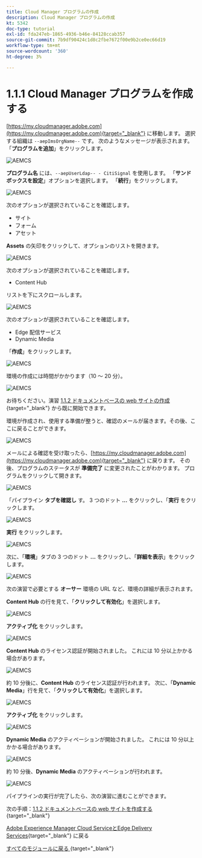 ```yaml
---
title: Cloud Manager プログラムの作成
description: Cloud Manager プログラムの作成
kt: 5342
doc-type: tutorial
exl-id: fda247eb-1865-4936-b46e-84128ccab357
source-git-commit: 7b9df90424c1d8c2fbe7672f00e9b2ce0ec66d19
workflow-type: tm+mt
source-wordcount: '360'
ht-degree: 3%

---
```


# 1.1.1 Cloud Manager プログラムを作成する

[https://my.cloudmanager.adobe.com](https://my.cloudmanager.adobe.com){target="_blank"} に移動します。 選択する組織は `--aepImsOrgName--` です。 次のようなメッセージが表示されます。 「**プログラムを追加**」をクリックします。

![AEMCS](./images/aemcs1.png)

**プログラム名** には、`--aepUserLdap-- - CitiSignal` を使用します。 「**サンドボックスを設定**」オプションを選択します。 「**続行**」をクリックします。

![AEMCS](./images/aemcs2.png)

次のオプションが選択されていることを確認します。

- サイト
- フォーム
- アセット

**Assets** の矢印をクリックして、オプションのリストを開きます。

![AEMCS](./images/aemcs3.png)

次のオプションが選択されていることを確認します。

- Content Hub

リストを下にスクロールします。

![AEMCS](./images/aemcs3a.png)

次のオプションが選択されていることを確認します。

- Edge 配信サービス
- Dynamic Media

「**作成**」をクリックします。

![AEMCS](./images/aemcs3b.png)

環境の作成には時間がかかります（10 ～ 20 分）。

![AEMCS](./images/aemcs4.png)

お待ちください。演習 [1.1.2 ドキュメントベースの web サイトの作成 ](./ex2.md){target="_blank"} から既に開始できます。

環境が作成され、使用する準備が整うと、確認のメールが届きます。その後、ここに戻ることができます。

![AEMCS](./images/aemcs5.png)

メールによる確認を受け取ったら、[https://my.cloudmanager.adobe.com](https://my.cloudmanager.adobe.com){target="_blank"} に戻ります。 その後、プログラムのステータスが **準備完了** に変更されたことがわかります。 プログラムをクリックして開きます。

![AEMCS](./images/aemcs6.png)

「パイプライン **タブを確認し** す。 3 つのドット **...** をクリックし、「**実行** をクリックします。

![AEMCS](./images/aemcs7.png)

**実行** をクリックします。

![AEMCS](./images/aemcs8.png)

次に、「**環境**」タブの 3 つのドット **...** をクリックし、「**詳細を表示**」をクリックします。

![AEMCS](./images/aemcs9.png)

次の演習で必要とする **オーサー** 環境の URL など、環境の詳細が表示されます。

**Content Hub** の行を見て、「**クリックして有効化**」を選択します。

![AEMCS](./images/aemcs10.png)

**アクティブ化** をクリックします。

![AEMCS](./images/aemcsact1.png)

**Content Hub** のライセンス認証が開始されました。 これには 10 分以上かかる場合があります。

![AEMCS](./images/aemcsact2.png)

約 10 分後に、**Content Hub** のライセンス認証が行われます。
次に、「**Dynamic Media**」行を見て、「**クリックして有効化**」を選択します。

![AEMCS](./images/aemcsact3.png)

**アクティブ化** をクリックします。

![AEMCS](./images/aemcsact4.png)

**Dynamic Media** のアクティベーションが開始されました。 これには 10 分以上かかる場合があります。

![AEMCS](./images/aemcsact5.png)

約 10 分後、**Dynamic Media** のアクティベーションが行われます。

![AEMCS](./images/aemcsact6.png)

パイプラインの実行が完了したら、次の演習に進むことができます。

次の手順：[1.1.2 ドキュメントベースの web サイトを作成する ](./ex2.md){target="_blank"}

[Adobe Experience Manager Cloud ServiceとEdge Delivery Services](./aemcs.md){target="_blank"} に戻る

[ すべてのモジュールに戻る ](./../../../overview.md){target="_blank"}

